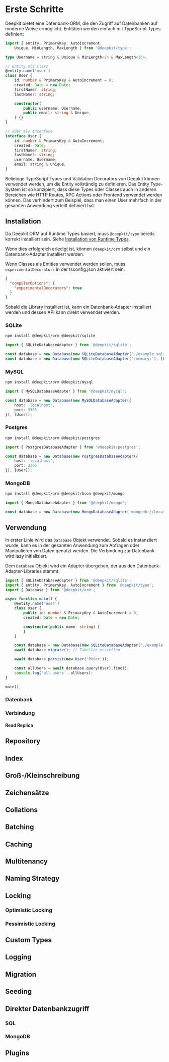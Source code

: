 # Erste Schritte

Deepkit bietet eine Datenbank-ORM, die den Zugriff auf Datenbanken auf moderne Weise ermöglicht.
Entitäten werden einfach mit TypeScript Types definiert:

```typescript
import { entity, PrimaryKey, AutoIncrement, 
    Unique, MinLength, MaxLength } from '@deepkit/type';

type Username = string & Unique & MinLength<2> & MaxLength<16>;

// Entity als Class
@entity.name('user')
class User {
    id: number & PrimaryKey & AutoIncrement = 0;
    created: Date = new Date;
    firstName?: string;
    lastName?: string;

    constructor(
        public username: Username,
        public email: string & Unique,
    ) {}
}

// oder als Interface
interface User {
    id: number & PrimaryKey & AutoIncrement;
    created: Date;
    firstName?: string;
    lastName?: string;
    username: Username;
    email: string & Unique;
}
```

Beliebige TypeScript Types und Validation Decorators von Deepkit können verwendet werden, um die Entity vollständig zu definieren.
Das Entity Type-System ist so konzipiert, dass diese Types oder Classes auch in anderen Bereichen wie HTTP Routes, RPC Actions oder Frontend verwendet werden können. Das verhindert zum Beispiel, dass man einen User mehrfach in der gesamten Anwendung verteilt definiert hat.

## Installation

Da Deepkit ORM auf Runtime Types basiert, muss `@deepkit/type` bereits korrekt installiert sein.
Siehe [Installation von Runtime Types](../runtime-types/getting-started.md).

Wenn dies erfolgreich erledigt ist, können `@deepkit/orm` selbst und ein Datenbank-Adapter installiert werden.

Wenn Classes als Entities verwendet werden sollen, muss `experimentalDecorators` in der tsconfig.json aktiviert sein:

```json
{
  "compilerOptions": {
    "experimentalDecorators": true
  }
}
```

Sobald die Library installiert ist, kann ein Datenbank-Adapter installiert werden und dessen API kann direkt verwendet werden.

### SQLite

```sh
npm install @deepkit/orm @deepkit/sqlite
```

```typescript
import { SQLiteDatabaseAdapter } from '@deepkit/sqlite';

const database = new Database(new SQLiteDatabaseAdapter('./example.sqlite'), [User]);
const database = new Database(new SQLiteDatabaseAdapter(':memory:'), [User]);
```

### MySQL

```sh
npm install @deepkit/orm @deepkit/mysql
```

```typescript
import { MySQLDatabaseAdapter } from '@deepkit/mysql';

const database = new Database(new MySQLDatabaseAdapter({
    host: 'localhost',
    port: 3306
}), [User]);
```

### Postgres

```sh
npm install @deepkit/orm @deepkit/postgres
```

```typescript
import { PostgresDatabaseAdapter } from '@deepkit/postgres';

const database = new Database(new PostgresDatabaseAdapter({
    host: 'localhost',
    port: 3306
}), [User]);
```

### MongoDB

```sh
npm install @deepkit/orm @deepkit/bson @deepkit/mongo
```

```typescript
import { MongoDatabaseAdapter } from '@deepkit/mongo';

const database = new Database(new MongoDatabaseAdapter('mongodb://localhost/mydatabase'), [User]);
```

## Verwendung

In erster Linie wird das `Database` Objekt verwendet. Sobald es instanziiert wurde, kann es in der gesamten Anwendung zum Abfragen oder Manipulieren von Daten genutzt werden. Die Verbindung zur Datenbank wird lazy initialisiert.

Dem `Database` Objekt wird ein Adapter übergeben, der aus den Datenbank-Adapter-Libraries stammt.

```typescript
import { SQLiteDatabaseAdapter } from '@deepkit/sqlite';
import { entity, PrimaryKey, AutoIncrement } from '@deepkit/type';
import { Database } from '@deepkit/orm';

async function main() {
    @entity.name('user')
    class User {
        public id: number & PrimaryKey & AutoIncrement = 0;
        created: Date = new Date;

        constructor(public name: string) {
        }
    }

    const database = new Database(new SQLiteDatabaseAdapter('./example.sqlite'), [User]);
    await database.migrate(); // Tabellen erstellen

    await database.persist(new User('Peter'));

    const allUsers = await database.query(User).find();
    console.log('all users', allUsers);
}

main();
```

### Datenbank

### Verbindung

#### Read Replica

## Repository

## Index

## Groß-/Kleinschreibung

## Zeichensätze

## Collations

## Batching

## Caching

## Multitenancy

## Naming Strategy

## Locking

### Optimistic Locking

### Pessimistic Locking

## Custom Types

## Logging

## Migration

## Seeding

## Direkter Datenbankzugriff

### SQL

### MongoDB

## Plugins